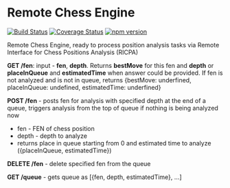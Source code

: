 Remote Chess Engine
===================

[![Build Status](https://travis-ci.org/Scorpibear/remote-chess-engine.svg?branch=master)](https://travis-ci.org/Scorpibear/remote-chess-engine)
[![Coverage Status](https://codecov.io/gh/Scorpibear/remote-chess-engine/branch/master/graph/badge.svg)](https://codecov.io/gh/Scorpibear/remote-chess-engine)
[![npm version](https://badge.fury.io/js/remote-chess-engine.svg)](https://www.npmjs.com/package/remote-chess-engine)

Remote Chess Engine, ready to process position analysis tasks via Remote Interface for Chess Positions Analysis (RICPA)

**GET /fen**: input - **fen**, **depth**. Returns **bestMove** for this fen and **depth** or **placeInQueue** and **estimatedTime** when answer could be provided. If fen is not analyzed and is not in queue, returns {bestMove: underfined, placeInQueue: undefined, estimatedTime: underfined}

**POST /fen** - posts fen for analysis with specified depth at the end of a queue, triggers analysis from the top of queue if nothing is being analyzed now
  - fen - FEN of chess position
  - depth - depth to analyze
  - returns place in queue starting from 0 and estimated time to analyze ({placeInQueue, estimatedTime})

**DELETE /fen** - delete specified fen from the queue

**GET /queue** - gets queue as [{fen, depth, estimatedTime}, ...]
